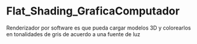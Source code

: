 # Flat_Shading_GraficaComputador
Renderizador por software es que pueda cargar modelos 3D y colorearlos en tonalidades de gris de acuerdo a una fuente de luz
